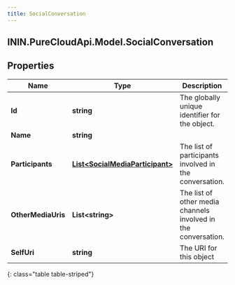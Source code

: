 ```yaml
---
title: SocialConversation
---
```

## ININ.PureCloudApi.Model.SocialConversation

## Properties

|Name | Type | Description | Notes|
|------------ | ------------- | ------------- | -------------|
| **Id** | **string** | The globally unique identifier for the object. | [optional] |
| **Name** | **string** |  | [optional] |
| **Participants** | [**List&lt;SocialMediaParticipant&gt;**](SocialMediaParticipant.html) | The list of participants involved in the conversation. | [optional] |
| **OtherMediaUris** | **List&lt;string&gt;** | The list of other media channels involved in the conversation. | [optional] |
| **SelfUri** | **string** | The URI for this object | [optional] |
{: class="table table-striped"}


